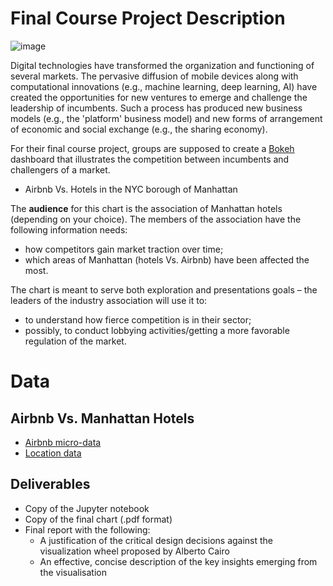 Final Course Project Description
================================
![image](https://thedankinvestor.com/wp-content/uploads/2019/09/New-York-City-Skyline.jpg)



Digital technologies have transformed the organization and functioning of
several markets. The pervasive diffusion of mobile devices along with
computational innovations (e.g., machine learning, deep learning, AI) have
created the opportunities for new ventures to emerge and challenge the
leadership of incumbents. Such a process has produced new business models (e.g.,
the 'platform' business model) and new forms of arrangement of economic and
social exchange (e.g., the sharing economy). 

For their final course project, groups are supposed to create a [Bokeh](https://docs.bokeh.org/en/latest/index.html) dashboard
that illustrates the competition between incumbents and challengers of a market.

+ Airbnb Vs. Hotels in the NYC borough of Manhattan

The **audience** for this chart is the association of Manhattan hotels (depending on your choice). The
members of the association have the following information needs:

+ how competitors gain market traction over time;
+ which areas of Manhattan (hotels Vs. Airbnb) have been affected the most.

The chart is meant to serve both exploration and presentations goals – the
leaders of the industry association will use it to:
+ to understand how fierce competition is in their sector;
+ possibly, to conduct lobbying
activities/getting a more favorable regulation of the market.


Data
====

Airbnb Vs. Manhattan Hotels
--------------------------------------

+ [Airbnb micro-data](http://insideairbnb.com/get-the-data.html)
+ [Location data ](https://github.com/kavgan/OpinRank)


Deliverables
------------

+ Copy of the Jupyter notebook
+ Copy of the final chart (.pdf format)
+ Final report with the following:
   - A justification of the critical design decisions against the visualization wheel proposed by Alberto Cairo
   - An effective, concise description of the key insights emerging from the visualisation

